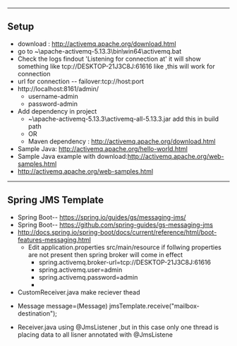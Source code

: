 ------------
  Setup 
-----------
  * download : http://activemq.apache.org/download.html
  * go to ~\apache-activemq-5.13.3\bin\win64\activemq.bat
  * Check the logs findout  'Listening for connection at' it will show something like tcp://DESKTOP-21J3C8J:61616 like ,this will work for connection 
  * url for connection -- failover:tcp://host:port
  * http://localhost:8161/admin/
    - username-admin
    - password-admin
  * Add dependency in project 
    - ~\apache-activemq-5.13.3\activemq-all-5.13.3.jar add this in build path
    - OR
    - Maven dependency : http://activemq.apache.org/download.html
  * Sample Java: http://activemq.apache.org/hello-world.html
  * Sample Java example with download:http://activemq.apache.org/web-samples.html
  * http://activemq.apache.org/web-samples.html
  
--------------------
Spring JMS Template  
------------------
* Spring Boot-- https://spring.io/guides/gs/messaging-jms/
* Spring Boot-- https://github.com/spring-guides/gs-messaging-jms
* http://docs.spring.io/spring-boot/docs/current/reference/html/boot-features-messaging.html
  - Edit application.properties src/main/resource if follwing properties are not present then spring broker will come in effect
    - spring.activemq.broker-url=tcp://DESKTOP-21J3C8J:61616
    - spring.activemq.user=admin
    - spring.activemq.password=admin
    - 
*  CustomReceiver.java make reciever thead 
  - Message message=(Message) jmsTemplate.receive("mailbox-destination");
*  Receiver.java using @JmsListener ,but in this case only one thread is placing data to all lisner annotated with @JmsListene
